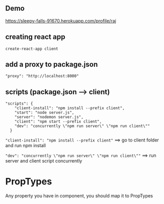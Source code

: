 ## Demo
https://sleepy-falls-91670.herokuapp.com/profile/raj

## creating react app

```
create-react-app client
```

## add a proxy to package.json

```
"proxy": "http://localhost:8000"
```


## scripts (package.json --> client)

```
"scripts": {
    "client-install": "npm install --prefix client",
    "start": "node server.js",
    "server": "nodemon server.js",
    "client": "npm start --prefix client",
    "dev": "concurrently \"npm run server\" \"npm run client\""
  }
```


`"client-install": "npm install --prefix client"` ==> go to client folder and run npm install


`"dev": "concurrently \"npm run server\" \"npm run client\""`  ==> run server and client script concurrently


# PropTypes

Any property you have in component, you should map it to PropTypes
